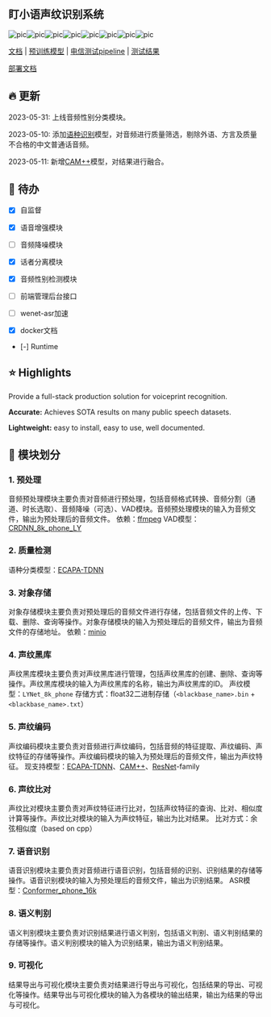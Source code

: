 ## 盯小语声纹识别系统

![pic](https://img.shields.io/badge/License-Apache%202.0-brightgreen.svg)![pic](https://img.shields.io/badge/Pytorch-1.10.1-green.svg)![pic](https://img.shields.io/badge/Python-3.9-blue.svg)![pic](https://img.shields.io/badge/ECAPATDNN-pink.svg)![pic](https://img.shields.io/badge/CAM++-red.svg)![pic](https://img.shields.io/badge/ResNet-yellow.svg)![pic](https://img.shields.io/badge/MINIO-blue.svg)![pic](https://img.shields.io/badge/Long-Yuan-green.svg)



 [文档](./docs/main.md) |  [预训练模型](./docs/models.md) | [电信测试pipeline](./docs/pipeline.md) | [测试结果](./docs/test_result.md)

 [部署文档](./docs/icnoc_deploy_README.md) 



## 🔥 更新

2023-05-31: 上线音频性别分类模块。

2023-05-10: 添加[语种识别](https://arxiv.org/abs/2005.07143)模型，对音频进行质量筛选，剔除外语、方言及质量不合格的中文普通话音频。

2023-05-11: 新增[CAM++](https://arxiv.org/abs/2303.00332)模型，对结果进行融合。



## 🚩 待办

- [x] 自监督

- [x] 语音增强模块

- [ ] 音频降噪模块

- [x] 话者分离模块

- [x] 音频性别检测模块

- [ ] 前端管理后台接口

- [ ] wenet-asr加速

- [x] docker文档

- [-] Runtime



## ⭐ Highlights

Provide a full-stack production solution for voiceprint recognition.

**Accurate:** Achieves SOTA results on many public speech datasets.

**Lightweight:** easy to install, easy to use, well documented.



## 🎲 模块划分

### 1. 预处理
音频预处理模块主要负责对音频进行预处理，包括音频格式转换、音频分割（通道、时长选取）、音频降噪（可选）、VAD模块。音频预处理模块的输入为音频文件，输出为预处理后的音频文件。
依赖：[ffmpeg](https://ffmpeg.org/)
VAD模型：[CRDNN_8k_phone_LY](https://aclanthology.org/C16-1229.pdf)

### 2. 质量检测

语种分类模型：[ECAPA-TDNN](https://arxiv.org/abs/2005.07143)

### 3. 对象存储
对象存储模块主要负责对预处理后的音频文件进行存储，包括音频文件的上传、下载、删除、查询等操作。对象存储模块的输入为预处理后的音频文件，输出为音频文件的存储地址。
依赖：[minio](https://min.io/)

### 4. 声纹黑库
声纹黑库模块主要负责对声纹黑库进行管理，包括声纹黑库的创建、删除、查询等操作。声纹黑库模块的输入为声纹黑库的名称，输出为声纹黑库的ID。
声纹模型：`LYNet_8k_phone`
存储方式：float32二进制存储（`<blackbase_name>.bin` + `<blackbase_name>.txt`）

### 5. 声纹编码
声纹编码模块主要负责对音频进行声纹编码，包括音频的特征提取、声纹编码、声纹特征的存储等操作。声纹编码模块的输入为预处理后的音频文件，输出为声纹特征。
现支持模型：[ECAPA-TDNN](https://arxiv.org/abs/2005.07143)、[CAM++](https://arxiv.org/abs/2303.00332)、[ResNet](https://arxiv.org/abs/1512.03385)-family

### 6. 声纹比对
声纹比对模块主要负责对声纹特征进行比对，包括声纹特征的查询、比对、相似度计算等操作。声纹比对模块的输入为声纹特征，输出为比对结果。
比对方式：余弦相似度（based on cpp）

### 7. 语音识别
语音识别模块主要负责对音频进行语音识别，包括音频的识别、识别结果的存储等操作。语音识别模块的输入为预处理后的音频文件，输出为识别结果。
ASR模型：[Conformer_phone_16k](https://arxiv.org/abs/2005.08100)

### 8. 语义判别
语义判别模块主要负责对识别结果进行语义判别，包括语义判别、语义判别结果的存储等操作。语义判别模块的输入为识别结果，输出为语义判别结果。


### 9. 可视化
结果导出与可视化模块主要负责对结果进行导出与可视化，包括结果的导出、可视化等操作。结果导出与可视化模块的输入为各模块的输出结果，输出为结果的导出与可视化。

